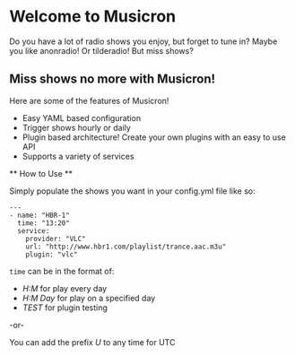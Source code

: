 # Welcome to Musicron #
Do you have a lot of radio shows you enjoy, but forget to tune in? Maybe you like anonradio! Or tilderadio! But miss shows?

## Miss shows no more with Musicron! ##

Here are some of the features of Musicron!

* Easy YAML based configuration
* Trigger shows hourly or daily
* Plugin based architecture! Create your own plugins with an easy to use API
* Supports a variety of services

** How to Use **

Simply populate the shows you want in your config.yml file like so:

```
---
- name: "HBR-1"
  time: "13:20"
  service:
    provider: "VLC"
    url: "http://www.hbr1.com/playlist/trance.aac.m3u"
    plugin: "vlc"
```

```time``` can be in the format of:
* *H:M* for play every day
* *H:M Day* for play on a specified day
* *TEST* for plugin testing

-or-

You can add the prefix *U* to any time for UTC